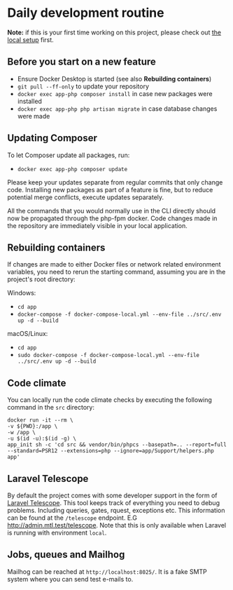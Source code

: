 # Daily development routine

**Note:** if this is your first time working on this project, please check out [the local setup](local-setup.md) first.

## Before you start on a new feature

- Ensure Docker Desktop is started (see also **Rebuilding containers**)
- `git pull --ff-only` to update your repository
- `docker exec app-php composer install` in case new packages were installed
- `docker exec app-php php artisan migrate` in case database changes were made

## Updating Composer

To let Composer update all packages, run:

- `docker exec app-php composer update`

Please keep your updates separate from regular commits that only change code. Installing new packages as part of a
feature is fine, but to reduce potential merge conflicts, execute updates separately.

All the commands that you would normally use in the CLI directly should now be propagated through the php-fpm docker.
Code changes made in the repository are immediately visible in your local application.

## Rebuilding containers

If changes are made to either Docker files or network related environment variables, you need to rerun the starting
command, assuming you are in the project's root directory:

Windows:

* `cd app`
* `docker-compose -f docker-compose-local.yml --env-file ../src/.env up -d --build`

macOS/Linux:

* `cd app`
* `sudo docker-compose -f docker-compose-local.yml --env-file ../src/.env up -d --build`

## Code climate

You can locally run the code climate checks by executing the following command in the `src` directory:
  ```
  docker run -it --rm \
  -v ${PWD}:/app \
  -w /app \
  -u $(id -u):$(id -g) \
  app_init sh -c 'cd src && vendor/bin/phpcs --basepath=.. --report=full --standard=PSR12 --extensions=php --ignore=app/Support/helpers.php app'
  ```

## Laravel Telescope
By default the project comes with some developer support in the form of [Laravel Telescope](https://laravel.com/docs/8.x/telescope).
This tool keeps track of everything you need to debug problems.
Including queries, gates, rquest, exceptions etc. 
This information can be found at the `/telescope` endpoint. E.G http://admin.mtl.test/telescope.
Note that this is only available when Laravel is running with environment `local`.

## Jobs, queues and Mailhog

Mailhog can be reached at `http://localhost:8025/`. It is a fake SMTP system where you can send test e-mails to.

